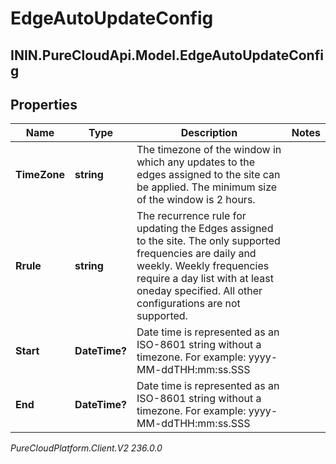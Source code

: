 # EdgeAutoUpdateConfig

## ININ.PureCloudApi.Model.EdgeAutoUpdateConfig

## Properties

|Name | Type | Description | Notes|
|------------ | ------------- | ------------- | -------------|
| **TimeZone** | **string** | The timezone of the window in which any updates to the edges assigned to the site can be applied. The minimum size of the window is 2 hours. | |
| **Rrule** | **string** | The recurrence rule for updating the Edges assigned to the site. The only supported frequencies are daily and weekly. Weekly frequencies require a day list with at least oneday specified. All other configurations are not supported. | |
| **Start** | **DateTime?** | Date time is represented as an ISO-8601 string without a timezone. For example: yyyy-MM-ddTHH:mm:ss.SSS | |
| **End** | **DateTime?** | Date time is represented as an ISO-8601 string without a timezone. For example: yyyy-MM-ddTHH:mm:ss.SSS | |



_PureCloudPlatform.Client.V2 236.0.0_

